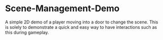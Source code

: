 # Scene-Management-Demo
A simple 2D demo of a player moving into a door to change the scene. This is solely to demonstrate a quick and easy way to have interactions such as this during gameplay.
